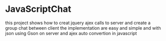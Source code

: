 # JavaScriptChat

this project shows how to creat jquery ajex calls to server and create a group chat between client 
the implementation are easy and simple and with json using Gson on server and ajex auto convertion in javascript
